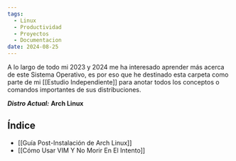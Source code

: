 ```yaml
---
tags:
  - Linux
  - Productividad
  - Proyectos
  - Documentacion
date: 2024-08-25
---
```

A lo largo de todo mi 2023 y 2024 me ha interesado aprender más acerca de este Sistema Operativo, es por eso que he destinado esta carpeta como parte de mi [[Estudio Independiente]] para anotar todos los conceptos o comandos importantes de sus distribuciones.

***Distro Actual:*** **Arch Linux**

## Índice
- [[Guía Post-Instalación de Arch Linux]]
- [[Cómo Usar VIM Y No Morir En El Intento]]
